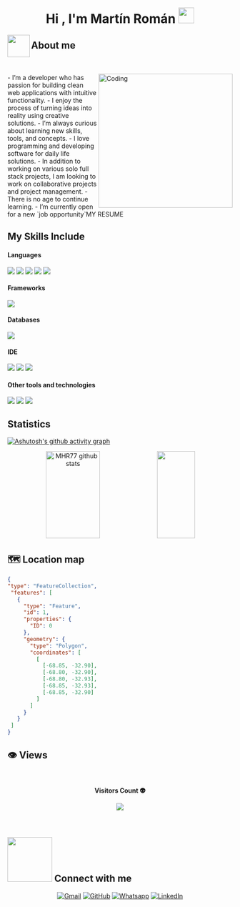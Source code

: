 <h1 align="center">Hi , I'm Martín Román <img src="https://media.giphy.com/media/hvRJCLFzcasrR4ia7z/giphy.gif" width="35"></h1>
<p align="center">

<!---------------------------------------------------------------------------------------------------------------------------->
<img align="left" src = "https://user-images.githubusercontent.com/63050133/156777293-72a6e681-2582-4a9d-ad92-09d1181d47c7.gif" width = 50px height=50px>
<h2 align="left" font-weight="bold">About me</h2>  
<br><br>
<img align="right" alt="Coding" width="300" src="https://i.pinimg.com/originals/81/17/8b/81178b47a8598f0c81c4799f2cdd4057.gif">
- I’m a developer who has passion for building clean web applications with intuitive functionality.
- I enjoy the process of turning ideas into reality using creative solutions.
- I’m always curious about learning new skills, tools, and concepts.
- I love programming and developing software for daily life solutions.
- In addition to working on various solo full stack projects,  I am looking to work on collaborative projects and project management.
- There is no age to continue learning. 
- I’m currently open for a new `job opportunity`<a href="https://drive.google.com/file/d/1SfPKLZsyK9qwiDFvUr1_KGI4Selp2dxR/view" style="text-decoration: none; color: inherit;">MY RESUME</a>


<br>


<!------------------------------------------------------------------------------------------------------------------------------------------>	

## My Skills Include

<h4> Languages </h4>
<span> 
  <img src="https://img.shields.io/badge/HTML5-E34F26?style=for-the-badge&logo=html5&logoColor=white">
  <img src="https://img.shields.io/badge/CSS3-1572B6?style=for-the-badge&logo=css3&logoColor=white">
  <img src="https://img.shields.io/badge/JavaScript-F7DF1E?style=for-the-badge&logo=javascript&logoColor=black">
  <img src="https://img.shields.io/badge/Java-ED8B00?style=for-the-badge&logo=java&logoColor=white">
  <img src="https://img.shields.io/badge/Python-3776AB?style=for-the-badge&logo=python&logoColor=white">
</span>

<!--------------------------------------------------------------------------------------------------------------------------------------------------------------------------->

<h4> Frameworks </h4>
<span>
  <img src="https://img.shields.io/badge/Bootstrap-563D7C?style=for-the-badge&logo=bootstrap&logoColor=white">
</span>

<h4> Databases </h4>
<span>
 <img src="https://img.shields.io/badge/MySQL-00758F?style=for-the-badge&logo=mysql&logoColor=white">

</span>

<!---------------------------------------------------------------------------------------------------------------------------------------------------------------------------------->
<h4> IDE </h4>
<span>
<img src="https://img.shields.io/badge/NetBeans-1B6AC6?style=for-the-badge&logo=apache-netbeans&logoColor=white">

<img src="https://img.shields.io/badge/Visual_Studio_Code-0078D4?style=for-the-badge&logo=visual%20studio%20code&logoColor=white">

<img src="https://img.shields.io/badge/IntelliJ_IDEA-2C2255?style=for-the-badge&logo=intellij-idea&logoColor=white">

  <h4>Other tools and technologies</h4>
    <img src="https://img.shields.io/badge/Git-F05032?style=for-the-badge&logo=git&logoColor=white">
    <img src="https://img.shields.io/badge/GitHub-4078c0?style=for-the-badge&logo=github&logoColor=white">
  <img src="https://img.shields.io/badge/Xampp-F37623?style=for-the-badge&logo=xampp&logoColor=white">

</span>

<!---------------------------------------------------------------------------------------------------------------------------->

## Statistics
[![Ashutosh's github activity graph](https://github-readme-activity-graph.vercel.app/graph?username=MHR77&bg_color=0d1117&color=ffffff&line=33ff4f&point=f9fafa&area=true&hide_border=true)](https://github.com/ashutosh00710/github-readme-activity-graph)

<!---------------------------------------------------------------------------------------------------------------------------------------------------------------------->

<div align="center">  
  <img width="49%" height="195px" src="https://github-readme-stats.vercel.app/api?username=MHR77&show_icons=true&count_private=true&hide_border=true&title_color=33ff4f&icon_color=33ff4f&text_color=c9d1d9&bg_color=0d1117" alt="MHR77 github stats" /> 
  
  <img width="41%" height="195px" src="https://github-readme-stats.vercel.app/api/top-langs/?username=MHR77&layout=compact&hide_border=true&title_color=33ff4f&text_color=33ff4f&bg_color=0d1117" />
</div>

    
<!--------------------------------------------------------------------------------------------------------------------------------------------------------------------------------------->

## 🗺️ Location map

 ```geojson
{
 "type": "FeatureCollection",
  "features": [
    {
      "type": "Feature",
      "id": 1,
      "properties": {
        "ID": 0
      },
      "geometry": {
        "type": "Polygon",
        "coordinates": [
          [
            [-68.85, -32.90],
            [-68.80, -32.90],
            [-68.80, -32.93],
            [-68.85, -32.93],
            [-68.85, -32.90]
          ]
        ]
      }
    }
  ]
}
 ```


<!------------------------------------------------------------------------------------------------------------------------------------------->
 ## 👁️ Views
 
<div align="center">
<br><p align="centre"><b>Visitors Count 👽 </b></p>  
<p align="center"><img align="center" src="https://profile-counter.glitch.me/{MHR77}/count.svg" /></p> 
<br>
</div>
<!--------------------------------------------------------------------------------------------------------------------------------------------->

## <picture> <img src="https://github.com/7oSkaaa/7oSkaaa/blob/main/Images/Connect-with-me.gif?raw=true" width="100px"> </picture> Connect with me
<p align="center">
	<a href="mailto:martinrom77@gmail.com"><img img src="https://img.shields.io/badge/gmail-%23EA4335.svg?style=plastic&logo=gmail&logoColor=white" alt="Gmail"/></a>
	<a href="https://github.com/MHR77"><img src="https://img.shields.io/badge/github-%23181717.svg?style=plastic&logo=github&logoColor=white" alt="GitHub"/></a>
	<a href="https://wa.me/542615980015"><img src="https://img.shields.io/badge/whatsapp-%2325D366.svg?style=plastic&logo=whatsapp&logoColor=white" alt="Whatsapp"/></a>
	<a href="https://www.linkedin.com/in/martín-román-108a3826b/"><img src="https://img.shields.io/badge/linkedin-%230A66C2.svg?style=plastic&logo=linkedin&logoColor=white" alt="LinkedIn"/></a>
	


